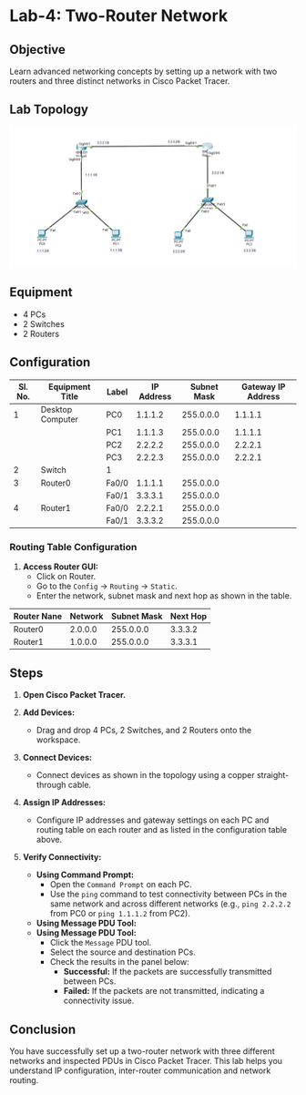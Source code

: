 # Lab-4: Two-Router Network

## Objective
Learn advanced networking concepts by setting up a network with two routers and three distinct networks in Cisco Packet Tracer.

## Lab Topology
![Lab-4](Lab-4.png) 


## Equipment
- 4 PCs
- 2 Switches
- 2 Routers

## Configuration

| Sl. No. | Equipment Title              | Label | IP Address    | Subnet Mask       | Gateway IP Address |
|---------|------------------------------|-------|---------------|-------------------|---------------------|
| 1       | Desktop Computer             | PC0   | 1.1.1.2       | 255.0.0.0         | 1.1.1.1             |
|         |                              | PC1   | 1.1.1.3       | 255.0.0.0         | 1.1.1.1             |
|         |                              | PC2   | 2.2.2.2       | 255.0.0.0         | 2.2.2.1             |
|         |                              | PC3   | 2.2.2.3       | 255.0.0.0         | 2.2.2.1             |
| 2       | Switch                       | 1     |               |                   |                     |
| 3       | Router0                      | Fa0/0 | 1.1.1.1       | 255.0.0.0         |                     |
|         |                              | Fa0/1 | 3.3.3.1       | 255.0.0.0         |                     |
| 4       | Router1                      | Fa0/0 | 2.2.2.1       | 255.0.0.0         |                     |
|         |                              | Fa0/1 | 3.3.3.2       | 255.0.0.0         |                     |

### Routing Table Configuration

1. **Access Router GUI:**
   - Click on Router.
   - Go to the `Config` -> `Routing` -> `Static`.
   - Enter the network, subnet mask and next hop as shown in the table.

| Router Nane   | Network       | Subnet Mask   | Next Hop    |
|---------------|---------------|---------------|-------------|
| Router0       | 2.0.0.0       | 255.0.0.0     | 3.3.3.2     |
| Router1       | 1.0.0.0       | 255.0.0.0     | 3.3.3.1     |

## Steps

1. **Open Cisco Packet Tracer.**

2. **Add Devices:**
   - Drag and drop 4 PCs, 2 Switches, and 2 Routers onto the workspace.

3. **Connect Devices:**
     - Connect devices as shown in the topology using a copper straight-through cable.

4. **Assign IP Addresses:**
   - Configure IP addresses and gateway settings on each PC and routing table on each router and  as listed in the configuration table above.

5. **Verify Connectivity:**
   - **Using Command Prompt:**
     - Open the `Command Prompt` on each PC.
     - Use the `ping` command to test connectivity between PCs in the same network and across different networks (e.g., `ping 2.2.2.2` from PC0 or `ping 1.1.1.2` from PC2).
   - **Using Message PDU Tool:**
   - **Using Message PDU Tool:**
     - Click the `Message` PDU tool.
     - Select the source and destination PCs.
     - Check the results in the panel below:
         - **Successful:** If the packets are successfully transmitted between PCs.
         - **Failed:** If the packets are not transmitted, indicating a connectivity issue.

## Conclusion
You have successfully set up a two-router network with three different networks and inspected PDUs in Cisco Packet Tracer. 
This lab helps you understand IP configuration, inter-router communication and network routing.
